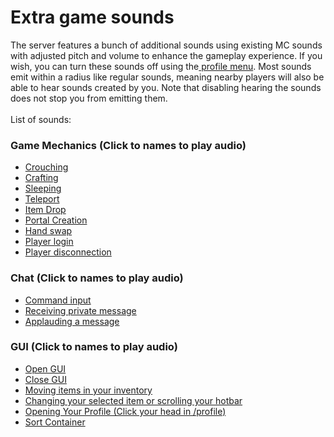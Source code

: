 # Extra game sounds

The server features a bunch of additional sounds using existing MC sounds with adjusted pitch and volume to enhance the gameplay experience. If you wish, you can turn these sounds off using the[ profile menu](../../general/profile-and-customization/). Most sounds emit within a radius like regular sounds, meaning nearby players will also be able to hear sounds created by you. Note that disabling hearing the sounds does not stop you from emitting them.\
\
List of sounds:

### Game Mechanics (Click to names to play audio)
* [Crouching](https://github.com/user-attachments/assets/1a84a3ab-5d94-4218-b4cc-410a124bce53)
* [Crafting](https://github.com/user-attachments/assets/394ef36e-f3fa-47e7-b973-6a0e51192929)
* [Sleeping](https://github.com/user-attachments/assets/b7669156-cafa-4491-8c93-0b5bb0778472)
* [Teleport](https://github.com/user-attachments/assets/74e65100-f3bf-44b9-8f7c-359faccb2765)
* [Item Drop](https://github.com/user-attachments/assets/7d816364-dbe0-47af-a9d0-2b2e8a0a1e70)
* [Portal Creation](https://github.com/user-attachments/assets/5ed7d720-aa0b-4bc4-a1d1-66ac094aab40)
* [Hand swap](https://github.com/user-attachments/assets/bca2a2e6-ea15-41c4-8229-fa0ad792ac0b)
* [Player login](https://github.com/user-attachments/assets/6e1d37d2-9f3c-4f21-ba7a-776327533a61)
* [Player disconnection](https://github.com/user-attachments/assets/f68693c5-7bb6-4155-a556-c51201b237b9)
### Chat (Click to names to play audio)
* [Command input](https://github.com/user-attachments/assets/3e6181f6-6ae0-49e4-8a0a-4ae226016a81)
* [Receiving private message](https://github.com/user-attachments/assets/6da7531d-bd87-4cd0-afac-56af58b6e2a3)
* [Applauding a message](https://github.com/user-attachments/assets/f675f7e0-8cee-4c4d-aedf-82612b1624e5)
### GUI (Click to names to play audio)
* [Open GUI](https://github.com/user-attachments/assets/a5c1f979-5da9-470d-8959-e02e15e76093)
* [Close GUI](https://github.com/user-attachments/assets/c9eab22c-6c38-4bf9-b01c-0b7e3056b63a)
* [Moving items in your inventory](https://github.com/user-attachments/assets/cb6655bd-15e4-4531-9d9d-32e35b448697)
* [Changing your selected item or scrolling your hotbar](https://github.com/user-attachments/assets/75742eec-7ff8-4d3e-809d-12ccb32bb738)
* [Opening Your Profile (Click your head in /profile)](https://github.com/user-attachments/assets/e4e544aa-16a5-43e4-b2c6-c3bf79f086e1)
* [Sort Container](https://github.com/user-attachments/assets/4084738a-2176-488e-874a-418745f25b83)

